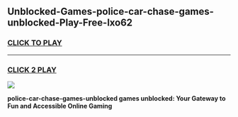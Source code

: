 
## Unblocked-Games-police-car-chase-games-unblocked-Play-Free-lxo62
<h3>
<a href="https://premium76.site?title=police-car-chase-games-unblocked&ref=17A">CLICK TO PLAY</a></h3>
<hr>

<h3>
<a href="https://premium76.site?title=police-car-chase-games-unblocked&ref=17A">CLICK 2 PLAY</a>
  
</h3>

<a href="https://premium76.site?title=police-car-chase-games-unblocked&ref=17A"><img src="https://clearcache.store/games.png"></a>


**police-car-chase-games-unblocked games unblocked: Your Gateway to Fun and Accessible Online Gaming**
